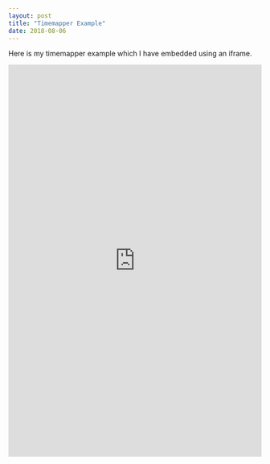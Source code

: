 ```yaml
---
layout: post
title: "Timemapper Example"
date: 2018-08-06
---
```


<div class="blurb">
	<p>Here is my timemapper example which I have embedded using an iframe.</p>
<iframe src="http://timemapper.okfnlabs.org/nickhomenda/nicks-first-copy-of-timemapper-template?embed=1" frameborder="0" style="border: none;" width="100%" height="780;"></iframe>
  </div>
